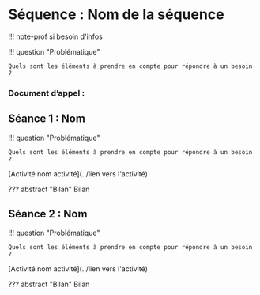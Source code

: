 # Séquence : Nom de la séquence

!!! note-prof
    si besoin d'infos


!!! question "Problématique"

    Quels sont les éléments à prendre en compte pour répondre à un besoin ?

    
### Document d’appel :



## Séance 1 : Nom

!!! question "Problématique"

    Quels sont les éléments à prendre en compte pour répondre à un besoin ?

[Activité nom activité](../lien vers l'activité)




??? abstract "Bilan"
    Bilan


## Séance 2 : Nom

!!! question "Problématique"

    Quels sont les éléments à prendre en compte pour répondre à un besoin ?
    
[Activité nom activité](../lien vers l'activité)




??? abstract "Bilan"
    Bilan

<div style="break-inside: avoid;"></div>

